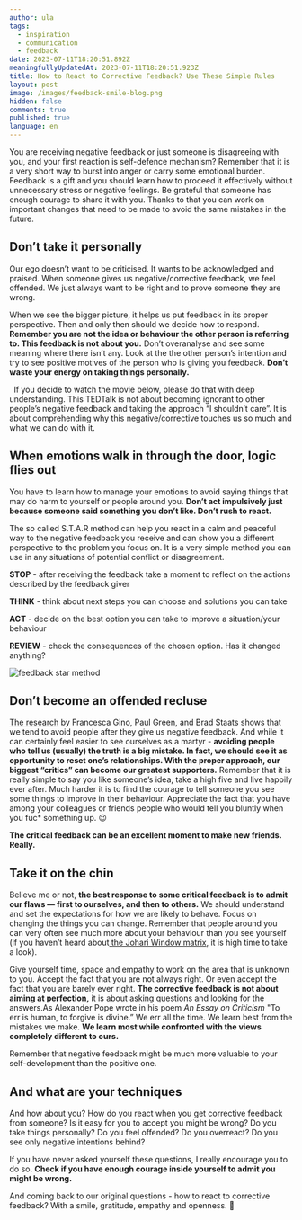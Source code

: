 ```yaml
---
author: ula
tags:
  - inspiration
  - communication
  - feedback
date: 2023-07-11T18:20:51.892Z
meaningfullyUpdatedAt: 2023-07-11T18:20:51.923Z
title: How to React to Corrective Feedback? Use These Simple Rules
layout: post
image: /images/feedback-smile-blog.png
hidden: false
comments: true
published: true
language: en
---
```

You are receiving negative feedback or just someone is disagreeing with you, and your first reaction is self-defence mechanism? Remember that it is a very short way to burst into anger or carry some emotional burden. Feedback is a gift and you should learn how to proceed it effectively without unnecessary stress or negative feelings. Be grateful that someone has enough courage to share it with you. Thanks to that you can work on important changes that need to be made to avoid the same mistakes in the future.

## **Don’t take it personally**

Our ego doesn’t want to be criticised. It wants to be acknowledged and praised. When someone gives us negative/corrective feedback, we feel offended. We just always want to be right and to prove someone they are wrong.

When we see the bigger picture, it helps us put feedback in its proper perspective. Then and only then should we decide how to respond. **Remember you are not the idea or behaviour the other person is referring to. This feedback is not about you.** Don’t overanalyse and see some meaning where there isn’t any. Look at the the other person’s intention and try to see positive motives of the person who is giving you feedback. **Don’t waste your energy on taking things personally.** 

  If you decide to watch the movie below, please do that with deep understanding. This TEDTalk is not about becoming ignorant to other people’s negative feedback and taking the approach “I shouldn’t care”. It is about comprehending why this negative/corrective touches us so much and what we can do with it.

<YouTubeEmbed url='https://www.youtube.com/watch?v=LnJwH_PZXnM' />

## **When emotions walk in through the door, logic flies out**  

You have to learn how to manage your emotions to avoid saying things that may do harm to yourself or people around you. **Don’t act impulsively just because someone said something you don’t like. Don’t rush to react.** 

The so called S.T.A.R method can help you react in a calm and peaceful way to the negative feedback you receive and can show you a different perspective to the problem you focus on. It is a very simple method you can use in any situations of potential conflict or disagreement. 

**STOP** - after receiving the feedback take a moment to reflect on the actions described by the feedback giver 

**THINK** - think about next steps you can choose and solutions you can take 

**ACT** - decide on the best option you can take to improve a situation/your behaviour 

**REVIEW** - check the consequences of the chosen option. Has it changed anything?

<div class="image"><img src="/images/feedback-star-method.png" alt="feedback star method" title="undefined"  /> </div>

## **Don’t become an offended recluse**

[The research](https://hbr.org/2016/09/research-we-drop-people-who-give-us-critical-feedback) by Francesca Gino, Paul Green, and Brad Staats shows that we tend to avoid people after they give us negative feedback. And while it can certainly feel easier to see ourselves as a martyr - **avoiding people who tell us (usually) the truth is a big mistake. In fact, we should see it as opportunity to reset one’s relationships. With the proper approach, our biggest “critics” can become our greatest supporters.** Remember that it is really simple to say you like someone’s idea, take a high five and live happily ever after. Much harder it is to find the courage to tell someone you see some things to improve in their behaviour. Appreciate the fact that you have among your colleagues or friends people who would tell you bluntly when you fuc* something up. 😉

**The critical feedback can be an excellent moment to make new friends. Really.** 

## **Take it on the chin**

Believe me or not, **the best response to some critical feedback is to admit our flaws — first to ourselves, and then to others.** We should understand and set the expectations for how we are likely to behave. Focus on changing the things you can change. Remember that people around you can very often see much more about your behaviour than you see yourself (if you haven’t heard about[ the Johari Window matrix](https://brightinventions.pl/blog/the-johari-window-as-a-tool-in-feedback-processing/), it is high time to take a look). 

<GiphyEmbed url='https://giphy.com/gifs/heyarnold-hey-arnold-nick-splat-xUNda7NlTLmCGj6bU4' />

Give yourself time, space and empathy to work on the area that is unknown to you. Accept the fact that you are not always right. Or even accept the fact that you are barely ever right. **The corrective feedback is not about aiming at perfection,** it is about asking questions and looking for the answers.As Alexander Pope wrote in his poem *An Essay on Criticism* "To err is human, to forgive is divine.” We err all the time. We learn best from the mistakes we make. **We learn most while confronted with the views completely different to ours.** 

Remember that negative feedback might be much more valuable to your self-development than the positive one. 

## **And what are your techniques**

And how about you? How do you react when you get corrective feedback from someone? Is it easy for you to accept you might be wrong? Do you take things personally? Do you feel offended? Do you overreact? Do you see only negative intentions behind? 

If you have never asked yourself these questions, I really encourage you to do so. **Check if you have enough courage inside yourself to admit you might be wrong.**

And coming back to our original questions - how to react to corrective feedback? With a smile, gratitude, empathy and openness. 🧡
